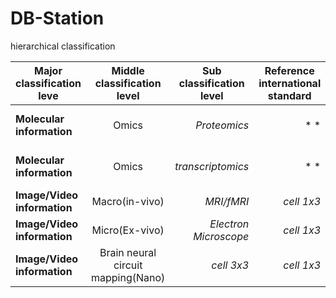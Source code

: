 # DB-Station

hierarchical classification 

|  <center>Major classification leve</center> |  <center>Middle classification level</center> |  <center>Sub classification level</center> |<center>Reference international standard</center> |<center>Unit</center> |<center>File format</center> |<center>etc</center> |
|:--------|:--------:|--------:|--------:|--------:|--------:|--------:|
|**Molecular information** | <center>Omics</center> |*Proteomics* |* * |*2 and 3unit* |*.csv, .xlsx* |*proteome* |
|**Molecular information** | <center>Omics </center> |*transcriptomics* |* * |*2 and 3unit* |*.csv, .xlsx* |*Single-cell* |
|**Image/Video information** | <center>Macro(in-vivo)</center> |*MRI/fMRI* |*cell 1x3* |*cell 1x3* |*cell 1x3* |*cell 1x3* |
|**Image/Video information** | <center>Micro(Ex-vivo)</center> |*Electron Microscope* |*cell 1x3* |*cell 1x3* |*cell 1x3* |*cell 1x3* |
|**Image/Video information** | <center>Brain neural circuit mapping(Nano)</center> |*cell 3x3* |*cell 1x3* |*cell 1x3* |*cell 1x3* |*cell 1x3* |


